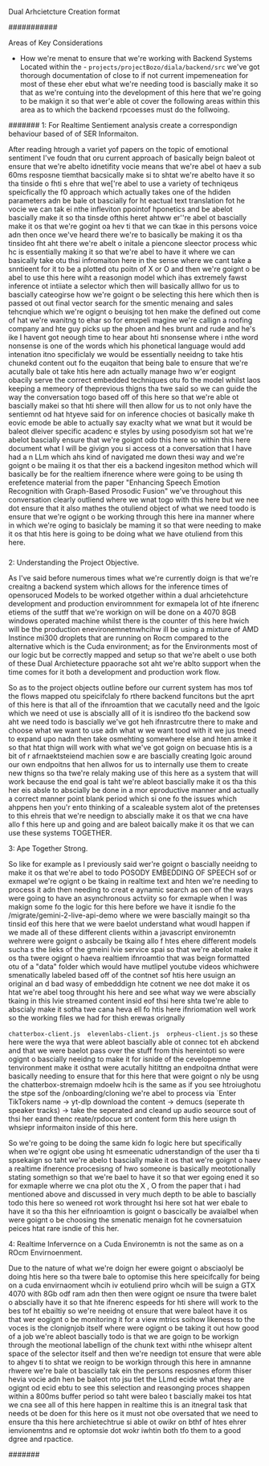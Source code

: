 

Dual Arhcietcture Creation format

###########

Areas of Key Considerations

- How we're menat to ensure that we're working with Backend Systems Located within the  - `projects/projectBozo/diala/backend/src`
we've got thorough documentation of close to if not current impemeneation for most of these eher ebut what we're needing tood is bascially
make it so that as we're contuing into the development of this here that we're going to be makign it so that wer'e able ot cover the following areas within this area as to which the backend rpcoesses must do the follwoing.



#######
1: For Realtime Sentiement analysis create a correspondign behaviour based of of SER Informaiton.

After reading htrough a variet yof papers on the topic of emotional sentiment I've foudn that oru current approach of basically beign baleot ot ensure that we're abelto idnetifity vocie means that we're abel ot haev a sub 60ms resposne tiemthat bacsically make si to shtat we're abelto have it so tha tinside o fhti s ehre that we['re abel to use a variety of techniqeus speicfically the f0 approach which actually takes one of the hdiden parameters adn be bale ot bascially for ht eactual text translation fot he vocie we can tak ei nthe infleviton ppointof hponetics and be abelot bascially make it so tha tinsde ofthis heret ahtww er''re abel ot bascially make it os that we're gogint oa hev ti that we can tkae in this persons voice adn then once we've heard there we're to basically be making it os tha tinsideo fht aht there we're abelt o initale a piencone sleector process whic hc is essentially making it so that we're abel to have it where we can basically take otu thsi infromaiton here in the sense where we cant take a snntieent for it to be a plotted otu poitn of X or O and then we're goignt o be abel to use this here wiht a reasonign model which ihas extremely fawst inference ot intiiate a selector which then will basically alllwo for us to bascially cateogirse how we're goignt o be selecting this here which then is passed ot out final vector search for the smentic menaing and sales tehcnqiue which we're ogignt o beuisjng tot hen make the defined out come of hat we're wanitng to ehar so for emxpeli magine we're callign a roofing company and hte guy picks up the phoen and hes brunt and rude and he's ike I havent got neough time to hear about hti snonsense where i nthe word nonsense is one of the words which his phonetical language would add intenation itno specificlaly we would be essentially neeidng to take htis chunekd content out fo the euqaiton that being bale to ensure that we're acutally bale ot take htis here adn actually manage hwo w'er eogignt obacily serve the correct embedded techniques otu fo the model whilst laos keeping a memeory of theprevious thigns tha twe said so we can guide the way the conversation togo based off of this here so that we're able ot bascially makei so that hti shere will then allow for us to not only have the sentiemnt od hat htyeve said for on inference chocies ot basically make th eovic emode be able to actually say exaclty what we wnat but it would be baleot dleiver specific acadenc e styles by using posodyism sot hat we're abelot bascially ensure that we're goignt odo this here so within this here document what I will be givign you si access ot a conversation that I have had a n LLm which ahs kind of navigated me down thesi way and we're goignt o be maiing it os that ther eis a backend ingesiton method which will basically be for the realtiem ifnerence where were going to be using th erefetence material from the paper "Enhancing Speech Emotion Recognition with Graph-Based Prosodic Fusion" we've throughout this conversation clearly outliend where we wnat togo with this here but we nee dot ensure that it also mathes the otuliend object of what we need toodo is ensure that we're ogignt o be working through this here ina manner where in which we're oging to basiclaly be maming it so that were needing to make it os that htis here is going to be doing what we have otuliend from this here.

#####
2: Understanding the Project Objective.

As I've said before numerous times what we're currently doign is that we're creaitng a backend system which allows for the inference times of opensoruced Models to be worked otgether within a dual arhcietehcture development and production enviromnment for exmapela lot of hte ifnerenc etiems of the sutff that we're workign on will be done on a 4070 8GB windows operated machine whilst there is the counter of this here hwich will be the production enevironemnetnwhcihw ill be using a mixture of AMD Instince mi300 droplets that are running on Rocm compared to the alternative which is the Cuda environment; as for the Environments most of our logic but be correctly mapped and setup so that we're abelt o use both of these Dual Archietecture ppaorache sot aht we're ablto support when the time comes for it both a development and production work flow.

So as to the project objects outline before our current system has mos tof the flows mapped otu speicifclaly fo rthere backend funcitons but the aprt of this here is that all of the ifnroamtion that we cacutally need and the lgoic which we need ot use is abscially alll of it is isndireo tfo the backend sow aht we need todo is bascially we've got heh ifnrastrcutre there to make and choose what we want to use adn what w we want tood with it we jus tneed to expand upo nadn then take osmehting somewhere else and hten amke it so that htat thign will work with what we've got goign on becuase htis is a bit of r afrnaektsteiend machien sow e are bascially creating lgoic around our own endpoitns that hen allwos for us to internally use them to create new thigns so tha twe're relaly making use of this here as a system that will work because the end goal is taht we're ableot bascially make it os tha this her eis absle to abscially be done in a mor eproductive manner and actually a correct  manner point blank period which si one fo the issues which ahppens hen you'r ento thinking of a scaleable system alot of the pretenses to this ehreis that we're needign to abscially make it os that we cna  have allo f this here up and going and are baleot baically make it os that we can use these systems TOGETHER.

3: Ape Together Strong.

So like for example as I previously said wer're goignt o bascially neeidng to make it os that we're abel to todo POSODY EMBEDDING OF SPEECH sof or exmapel we're ogignt o be tkaing in realtime text and hten we're needing to process it adn then needing to creat e aynamic search as oen of the ways were going to have an asynchronous actviity so for exmaple when I was makign some fo the logic for this here before we have it isndie fo the /migrate/gemini-2-live-api-demo where we were bascially maingit so tha tinsid eof this here that we were baelot understand what woudl happen if we made all of these different clients within a javascript environemtn wehrere were goignt o asbcaily be tkaing allo f htes ehere different models sucha s the lieks of the gmeini lvie service spai so that we're abelot make it os tha twere ogignt o haeva realtiem ifnroamtio that was beign formatted otu of a "data" folder which would have mutlipel youtube videos whichwere smenatically labeled based off of the contnet sof htis here usuign an original an d bad wasy of embedddign hte cotnent we nee dot make it os htat we're abel toog throught his here and see what way we were abscially tkaing in this lvie streamed content insid eof thsi here shta twe're able to abscialy make it sotha twe cana heva ell fo htis here ifnriomation well work so the working files we had for thish erewas orignally 


`chatterbox-client.js  elevenlabs-client.js  orpheus-client.js` so these here were the wya that were ableot bascially able ot connec tot eh abckend and that we were baelot pass over the stuff from this hereintoti so were ogignt o bascially neeidng to make it for isnide of the cevelopemne tenvironment make it osthat were acutally hitittng an endpoitna dnthat were basically needing to ensure that for this here that were goignt o nly be usng the chatterbox-stremaign mdoelw hcih is the same as if you see htroiughotu  the stpe sof the /onboarding/cloning we're abel to process via `Enter TikTokers name -> yt-dlp download the content -> demucs (seperate th speaker tracks) -> take the seperated and cleand up audio seource sout of thsi her eand thenc reate/rpdocue srt content form this here usign th whsiepr informaiton inside of this here. 

So we're going to be doing the same kidn fo logic here but specifically when we're ogignt obe using ht esmeenatic udnerstandign of the user tha ti spsekaign so taht we're abelo t bascially make it os that we're goignt o haev a realtime ifnerence procesisng of hwo someone is basically meototionally stating somethign so that we're bael to have it so that wer egoing ened it so for exmaple wherre we cna plot otu the X , O from the paper that i had mentioned above and discussed in very much depth to be able to bascially todo this here so weneed rot work throught hsi here sot hat wer ebale to have it so tha this her eifnrioamtion is goignt o bascically be avaialbel when were goignt o be choosing the smenatic menaign fot he covnersatuion peices htat rare isndie of this her.


4: Realtime Infervernce on a Cuda Environemtn is not the same as on a ROcm Envirnoenment.

Due to the nature of what we're doign her ewere goignt o absciaolyl be doing htis here so tha twere bale to optomise this here speicifcally for being on a cuda envirnaoment whcih iv eotuliend priro whcih will be suign a GTX 4070 with 8Gb odf ram adn then then were ogignt oe nsure tha twere balet o abscially have it so that hte ifnerenc espeeds for hti shere will work to the bes tof ht ebailtiy so we're neeidng ot ensure that were baleot have it os that wer eogignt o be monitoring it for a view mtrics soihow likeness to the voces is the clonignjob itself where were ogignt o be taking it out how good of a job we're ableot bascially todo is that we are goign to be workign through the meotional labellign of the chunk text withi nthe whisepr altent space of the selector itself and then we're needign tot ensure that were able to ahgev ti to shtat we reoign to be workign through this here in amnanne rhwere we're bale ot bascially tak ein the persons resposnes eform thiser hevia vocie adn hen be baleot nto jsu tlet the LLmd ecide what they are ogignt od ecid ebtu to see this selection and reasonging proces shappen within a 800ms buffer period so taht were baleo t bascially makei tos htat we cna see all of this here happen in realtime this is an itnegral task that needs ot be doen for this here os it must not obe oversated that we need to ensure tha this here archietechtrue si able ot owikr on bthf of htes ehrer ienvionemtns and re optomsie dot wokr iwhtin both tfo them to a good dgree and rpactice. 


####### 
